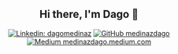 <div align="center">
<h2> Hi there, I'm Dago 👋 </h2>

[![Linkedin: dagomedinaz](https://img.shields.io/badge/-medinazdago-blue?style=flat-square&logo=Linkedin&logoColor=white&link=https://www.linkedin.com/in/dagomedinaz/)](https://www.linkedin.com/in/dagomedinaz/)
[![GitHub medinazdago](https://img.shields.io/github/followers/medinazdago?label=follow&style=social)](https://github.com/medinazdago)
[![Medium medinazdago.medium.com](https://img.shields.io/badge/-medinazdago-blue?style=flat-square&logo=Medium&logoColor=white&link=https://medinazdago.medium.com)](https://medinazdago.medium.com)
  
</div>
